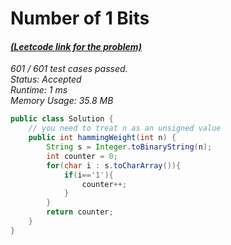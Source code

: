 # **Number of 1 Bits**

#### [_(Leetcode link for the problem)_](https://leetcode.com/problems/number-of-1-bits/)

_601 / 601 test cases passed.  
Status: Accepted  
Runtime: 1 ms  
Memory Usage: 35.8 MB_

```java
public class Solution {
    // you need to treat n as an unsigned value
    public int hammingWeight(int n) {
        String s = Integer.toBinaryString(n);
        int counter = 0;
        for(char i : s.toCharArray()){
            if(i=='1'){
                counter++;
            }
        }
        return counter;
    }
}
```
